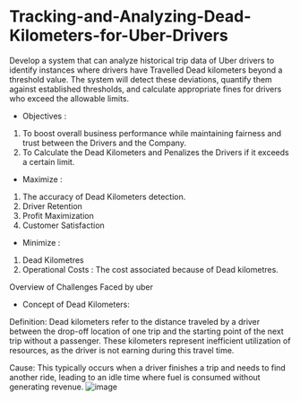 # Tracking-and-Analyzing-Dead-Kilometers-for-Uber-Drivers


Develop a system that can analyze historical trip data of Uber drivers to identify instances where drivers have 
Travelled Dead kilometers beyond a threshold value. The system will detect these deviations, quantify them against
established thresholds, and calculate appropriate fines for drivers who exceed the allowable limits. 

- Objectives :
1. To boost overall business performance while maintaining fairness and trust between the Drivers and the Company.
2. To Calculate the Dead Kilometers and Penalizes the Drivers if it exceeds a certain limit. 

- Maximize :
1. The accuracy of Dead Kilometers detection.
2. Driver Retention
3. Profit Maximization
4. Customer Satisfaction

- Minimize : 
1. Dead Kilometres
2. Operational Costs : The cost associated because of Dead kilometres.

Overview of Challenges Faced by uber
- Concept of Dead Kilometers:

Definition: Dead kilometers refer to the distance traveled by a driver between the drop-off location of one trip 
and the starting point of the next trip without a passenger. These kilometers represent inefficient utilization 
of resources, as the driver is not earning during this travel time.

Cause: This typically occurs when a driver finishes a trip and needs to find another ride,
leading to an idle time where fuel is consumed without generating revenue.
![image](https://github.com/user-attachments/assets/cad8271e-ef8b-4776-992c-ad2961a9bb5a)



